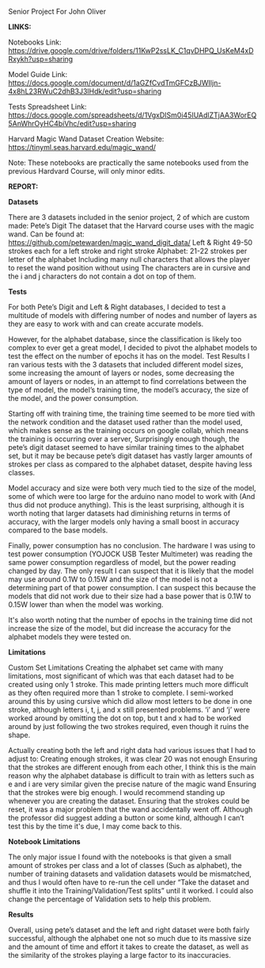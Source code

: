 Senior Project For John Oliver

**LINKS:**

Notebooks Link: https://drive.google.com/drive/folders/11KwP2ssLK_C1qvDHPQ_UsKeM4xDRxykh?usp=sharing

Model Guide Link: https://docs.google.com/document/d/1aGZfCvdTmGFCzBJWIljn-4x8hL23RWuC2dhB3J3lHdk/edit?usp=sharing

Tests Spreadsheet Link: https://docs.google.com/spreadsheets/d/1VgxDISm0i45IUAdlZTjAA3WorEQ5AnWhrOyHC4biVhc/edit?usp=sharing

Harvard Magic Wand Dataset Creation Website: https://tinyml.seas.harvard.edu/magic_wand/

Note: These notebooks are practically the same notebooks used from the previous Hardvard Course, will only minor edits.



**REPORT:**


**Datasets**

There are 3 datasets included in the senior project, 2 of which are custom made:
Pete’s Digit
The dataset that the Harvard course uses with the magic wand. Can be found at: 
https://github.com/petewarden/magic_wand_digit_data/
Left & Right
49-50 strokes each for a left stroke and right stroke
Alphabet:
21-22 strokes per letter of the alphabet
Including many null characters that allows the player to reset the wand position without using
The characters are in cursive and the i and j characters do not contain a dot on top of them.


**Tests**

For both Pete’s Digit and Left & Right databases, I decided to test a multitude of models with differing number of nodes and number of layers as they are easy to work with and can create accurate models.

However, for the alphabet database, since the classification is likely too complex to ever get a great model, I decided to pivot the alphabet models to test the effect on the number of epochs it has on the model.
Test Results
I ran various tests with the 3 datasets that included different model sizes, some increasing the amount of layers or nodes, some decreasing the amount of layers or nodes, in an attempt to find correlations between the type of model, the model’s training time, the model’s accuracy, the size of the model, and the power consumption. 

Starting off with training time, the training time seemed to be more tied with the network condition and the dataset used rather than the model used, which makes sense as the training occurs on google collab, which means the training is occurring over a server, Surprisingly enough though, the pete’s digit dataset seemed to have similar training times to the alphabet set, but it may be because pete’s digit dataset has vastly larger amounts of strokes per class as compared to the alphabet dataset, despite having less classes.

Model accuracy and size were both very much tied to the size of the model, some of which were too large for the arduino nano model to work with (And thus did not produce anything). This is the least surprising, although it is worth noting that larger datasets had diminishing returns in terms of accuracy, with the larger models only having a small boost in accuracy compared to the base models.

Finally, power consumption has no conclusion. The hardware I was using to test power consumption (YOJOCK USB Tester Multimeter) was reading the same power consumption regardless of model, but the power reading changed by day. The only result I can suspect that it is likely that the model may use around 0.1W to 0.15W and the size of the model is not a determining part of that power consumption. I can suspect this because the models that did not work due to their size had a base power that is 0.1W to 0.15W lower than when the model was working.

It's also worth noting that the number of epochs in the training time did not increase the size of the model, but did increase the accuracy for the alphabet models they were tested on.


**Limitations**

Custom Set Limitations
Creating the alphabet set came with many limitations, most significant of which was that each dataset had to be created using only 1 stroke. This made printing letters much more difficult as they often required more than 1 stroke to complete. I semi-worked around this by using cursive which did allow most letters to be done in one stroke, although letters i, t, j, and x still presented problems. ‘i’ and ‘j’ were worked around by omitting the dot on top, but t and x had to be worked around by just following the two strokes required, even though it ruins the shape.

Actually creating both the left and right data had various issues that I had to adjust to:
Creating enough strokes, it was clear 20 was not enough
Ensuring that the strokes are different enough from each other, I think this is the main reason why the alphabet database is difficult to train with as letters such as e and i are very similar given the precise nature of the magic wand
Ensuring that the strokes were big enough. I would recommend standing up whenever you are creating the dataset.
Ensuring that the strokes could be reset, it was a major problem that the wand accidentally went off. Although the professor did suggest adding a button or some kind, although I can’t test this by the time it's due, I may come back to this.


**Notebook Limitations**

The only major issue I found with the notebooks is that given a small amount of strokes per class and a lot of classes (Such as alphabet), the number of training datasets and validation datasets would be mismatched, and thus I would often have to re-run the cell under “Take the dataset and shuffle it into the Training/Validation/Test splits” until it worked. I could also change the percentage of Validation sets to help this problem.


**Results**

Overall, using pete’s dataset and the left and right dataset were both fairly successful, although the alphabet one not so much due to its massive size and the amount of time and effort it takes to create the dataset, as well as the similarity of the strokes playing a large factor to its inaccuracies. 
